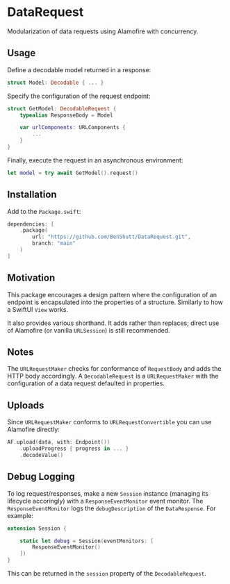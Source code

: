# DataRequest

Modularization of data requests using Alamofire with concurrency.

## Usage

Define a decodable model returned in a response:

```swift
struct Model: Decodable { ... }
```

Specify the configuration of the request endpoint:

```swift
struct GetModel: DecodableRequest {
    typealias ResponseBody = Model

    var urlComponents: URLComponents {
        ...
    }
}
```

Finally, execute the request in an asynchronous environment:

```swift
let model = try await GetModel().request()
```

## Installation

Add to the `Package.swift`:

```swift
dependencies: [
    .package(
        url: "https://github.com/BenShutt/DataRequest.git",
        branch: "main"
    )
]
```

## Motivation

This package encourages a design pattern where the configuration of an endpoint is encapsulated into the properties of a structure.
Similarly to how a SwiftUI `View` works.

It also provides various shorthand.
It adds rather than replaces; direct use of Alamofire (or vanilla `URLSession`) is still recommended.

## Notes

The `URLRequestMaker` checks for conformance of `RequestBody` and adds the HTTP body accordingly.
A `DecodableRequest` is a `URLRequestMaker` with the configuration of a data request defaulted in properties.

## Uploads

Since `URLRequestMaker` conforms to `URLRequestConvertible` you can use Alamofire directly:

```swift
AF.upload(data, with: Endpoint())
    .uploadProgress { progress in ... }
    .decodeValue()
```


## Debug Logging

To log request/responses, make a new `Session` instance (managing its lifecycle accoringly) with a `ResponseEventMonitor` event monitor.
The `ResponseEventMonitor` logs the `debugDescription` of the `DataResponse`.
For example:

```swift
extension Session {

    static let debug = Session(eventMonitors: [
        ResponseEventMonitor()
    ])
}
```

This can be returned in the `session` property of the `DecodableRequest`.
